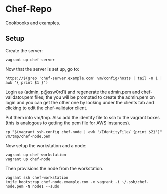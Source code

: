 # Chef-Repo

Cookbooks and examples.

## Setup

Create the server:

    vagrant up chef-server

Now that the server is set up, go to:

    https://$(grep 'chef-server.example.com' vm/config/hosts | tail -n 1 | awk '{ print $1 }')

Login as (admin, p@ssw0rd1) and regenerate the admin.pem and
chef-validator.pem files; the you will be prompted to create the admin.pem on
login and you can get the other one by looking under the clients tab and
clicking to edit the chef-validator client.

Put them into vm/tmp. Also add the identify file to ssh to the vagrant boxes
(this is analogous to getting the pem file for AWS instances).

    cp "$(vagrant ssh-config chef-node | awk '/IdentityFile/ {print $2}')" vm/tmp/chef-node.pem

Now setup the workstation and a node:

    vagrant up chef-workstation
    vagrant up chef-node

Then provisions the node from the workstation.

    vagrant ssh chef-workstation
    knife bootstrap chef-node.example.com -x vagrant -i ~/.ssh/chef-node.pem -N node1 --sudo
